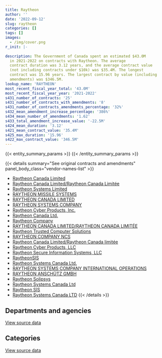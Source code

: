 ```yaml
---
title: Raytheon
author: ''
date: '2022-09-12'
slug: raytheon
categories: []
tags: []
images:
  - /img/cover.png
r_init: |-
  
description: The Government of Canada spent an estimated $43.0M
  in 2021-2022 on contracts with Raytheon. The average
  contract duration was 3.12 years, and the average contract value
  (not including contracts under $10k) was $35.4M. The longest
  contract was 15.96 years. The largest contract by value (including
  amendments) was $346.5M.
lookup_name: 'RAYTHEON'
most_recent_fiscal_year_total: '43.0M'
most_recent_fiscal_year_year: '2021-2022'
s431_number_of_contracts: '25'
s431_number_of_contracts_with_amendments: '8'
s431_number_of_contracts_amendments_percentage: '32%'
s432_mean_amendment_increase_percentage: '386%'
s434_mean_number_of_amendments: '1.62'
s433_total_amendment_increase_value: '-22.5M'
s424_mean_duration: '3.12'
s421_mean_contract_value: '35.4M'
s425_max_duration: '15.96'
s422_max_contract_value: '346.5M'
---
```


<script src="/rmarkdown-libs/htmlwidgets/htmlwidgets.js"></script>
<link href="/rmarkdown-libs/datatables-css/datatables-crosstalk.css" rel="stylesheet" />
<script src="/rmarkdown-libs/datatables-binding/datatables.js"></script>
<script src="/rmarkdown-libs/jquery/jquery-3.6.0.min.js"></script>
<link href="/rmarkdown-libs/dt-core-bootstrap/css/dataTables.bootstrap.min.css" rel="stylesheet" />
<link href="/rmarkdown-libs/dt-core-bootstrap/css/dataTables.bootstrap.extra.css" rel="stylesheet" />
<script src="/rmarkdown-libs/dt-core-bootstrap/js/jquery.dataTables.min.js"></script>
<script src="/rmarkdown-libs/dt-core-bootstrap/js/dataTables.bootstrap.min.js"></script>
<link href="/rmarkdown-libs/crosstalk/css/crosstalk.min.css" rel="stylesheet" />
<script src="/rmarkdown-libs/crosstalk/js/crosstalk.min.js"></script>
<script src="/rmarkdown-libs/htmlwidgets/htmlwidgets.js"></script>
<link href="/rmarkdown-libs/datatables-css/datatables-crosstalk.css" rel="stylesheet" />
<script src="/rmarkdown-libs/datatables-binding/datatables.js"></script>
<script src="/rmarkdown-libs/jquery/jquery-3.6.0.min.js"></script>
<link href="/rmarkdown-libs/dt-core-bootstrap/css/dataTables.bootstrap.min.css" rel="stylesheet" />
<link href="/rmarkdown-libs/dt-core-bootstrap/css/dataTables.bootstrap.extra.css" rel="stylesheet" />
<script src="/rmarkdown-libs/dt-core-bootstrap/js/jquery.dataTables.min.js"></script>
<script src="/rmarkdown-libs/dt-core-bootstrap/js/dataTables.bootstrap.min.js"></script>
<link href="/rmarkdown-libs/crosstalk/css/crosstalk.min.css" rel="stylesheet" />
<script src="/rmarkdown-libs/crosstalk/js/crosstalk.min.js"></script>

{{< entity_summary_params >}}
{{< /entity_summary_params >}}

{{< details summary="See original contracts and amendments" panel_body_class="vendor-names-list" >}}
- [Raytheon Canada Limited](https://search.open.canada.ca/en/ct/?sort=contract_value_f%20desc&page=1&search_text=%22Raytheon%20Canada%20Limited%22)
- [Raytheon Canada Limited/Raytheon Canada Limitée](https://search.open.canada.ca/en/ct/?sort=contract_value_f%20desc&page=1&search_text=%22Raytheon%20Canada%20Limited%2fRaytheon%20Canada%20Limit%c3%a9e%22)
- [Raytheon Systems Limited](https://search.open.canada.ca/en/ct/?sort=contract_value_f%20desc&page=1&search_text=%22Raytheon%20Systems%20Limited%22)
- [RAYTHEON MISSILE SYSTEMS](https://search.open.canada.ca/en/ct/?sort=contract_value_f%20desc&page=1&search_text=%22RAYTHEON%20MISSILE%20SYSTEMS%22)
- [RAYTHEON CANADA LIMITED](https://search.open.canada.ca/en/ct/?sort=contract_value_f%20desc&page=1&search_text=%22RAYTHEON%20CANADA%20LIMITED%22)
- [RAYTHEON SYSTEMS COMPANY](https://search.open.canada.ca/en/ct/?sort=contract_value_f%20desc&page=1&search_text=%22RAYTHEON%20SYSTEMS%20COMPANY%22)
- [Raytheon Cyber Products, Inc.](https://search.open.canada.ca/en/ct/?sort=contract_value_f%20desc&page=1&search_text=%22Raytheon%20Cyber%20Products%2c%20Inc.%22)
- [Raytheon Canada Ltd.](https://search.open.canada.ca/en/ct/?sort=contract_value_f%20desc&page=1&search_text=%22Raytheon%20Canada%20Ltd.%22)
- [Raytheon Company](https://search.open.canada.ca/en/ct/?sort=contract_value_f%20desc&page=1&search_text=%22Raytheon%20Company%22)
- [RAYTHEON CANADA LIMITED/RAYTHEON CANADA LIMITÉE](https://search.open.canada.ca/en/ct/?sort=contract_value_f%20desc&page=1&search_text=%22RAYTHEON%20CANADA%20LIMITED%2fRAYTHEON%20CANADA%20LIMIT%c3%89E%22)
- [Raytheon Trusted Computer Solutions](https://search.open.canada.ca/en/ct/?sort=contract_value_f%20desc&page=1&search_text=%22Raytheon%20Trusted%20Computer%20Solutions%22)
- [RAYTHEON COMPANY NCS](https://search.open.canada.ca/en/ct/?sort=contract_value_f%20desc&page=1&search_text=%22RAYTHEON%20COMPANY%20NCS%22)
- [Raytheon Canada Limited/Raytheon Canada limitée](https://search.open.canada.ca/en/ct/?sort=contract_value_f%20desc&page=1&search_text=%22Raytheon%20Canada%20Limited%2fRaytheon%20Canada%20limit%c3%a9e%22)
- [Raytheon Cyber Products, LLC](https://search.open.canada.ca/en/ct/?sort=contract_value_f%20desc&page=1&search_text=%22Raytheon%20Cyber%20Products%2c%20LLC%22)
- [Raytheon Secure Information Systems, LLC](https://search.open.canada.ca/en/ct/?sort=contract_value_f%20desc&page=1&search_text=%22Raytheon%20Secure%20Information%20Systems%2c%20LLC%22)
- [RaytheonSIS](https://search.open.canada.ca/en/ct/?sort=contract_value_f%20desc&page=1&search_text=%22RaytheonSIS%22)
- [Raytheon Systems Canada Ltd.](https://search.open.canada.ca/en/ct/?sort=contract_value_f%20desc&page=1&search_text=%22Raytheon%20Systems%20Canada%20Ltd.%22)
- [RAYTHEON SYSTEMS COMPANY INTERNATIONAL OPERATIONS](https://search.open.canada.ca/en/ct/?sort=contract_value_f%20desc&page=1&search_text=%22RAYTHEON%20SYSTEMS%20COMPANY%20INTERNATIONAL%20OPERATIONS%22)
- [RAYTHEON ANSCHÜTZ GMBH](https://search.open.canada.ca/en/ct/?sort=contract_value_f%20desc&page=1&search_text=%22RAYTHEON%20ANSCH%c3%9cTZ%20GMBH%22)
- [Raytheon Solipsys](https://search.open.canada.ca/en/ct/?sort=contract_value_f%20desc&page=1&search_text=%22Raytheon%20Solipsys%22)
- [Raytheon Systems Canada Ltd](https://search.open.canada.ca/en/ct/?sort=contract_value_f%20desc&page=1&search_text=%22Raytheon%20Systems%20Canada%20Ltd%22)
- [Raytheon SIS](https://search.open.canada.ca/en/ct/?sort=contract_value_f%20desc&page=1&search_text=%22Raytheon%20SIS%22)
- [Raytheon Systems Canada LTD](https://search.open.canada.ca/en/ct/?sort=contract_value_f%20desc&page=1&search_text=%22Raytheon%20Systems%20Canada%20LTD%22)
{{< /details >}}

## Departments and agencies

<div id="htmlwidget-1" style="width:100%;height:auto;" class="datatables html-widget"></div>
<script type="application/json" data-for="htmlwidget-1">{"x":{"style":"bootstrap","filter":"none","vertical":false,"data":[["<a href=\"/departments/dfatd-maecd/\">Global Affairs Canada<\/a>","<a href=\"/departments/dfo-mpo/\">Fisheries and Oceans Canada<\/a>","<a href=\"/departments/dnd-mdn/\">National Defence<\/a>","<a href=\"/departments/ec/\">Environment and Climate Change Canada<\/a>"],[1051013,7471.03,88699420.25,52500],[null,113933.16,101219238.34,52500],[null,null,57716922.84,null],[null,null,43002183.78,null]],"container":"<table class=\"table table-striped table-hover row-border order-column display\">\n  <thead>\n    <tr>\n      <th>Department<\/th>\n      <th>2018-2019<\/th>\n      <th>2019-2020<\/th>\n      <th>2020-2021<\/th>\n      <th>2021-2022<\/th>\n    <\/tr>\n  <\/thead>\n<\/table>","options":{"order":[[4,"desc"]],"pageLength":10,"autoWidth":true,"columnDefs":[{"targets":1,"render":"function(data, type, row, meta) {\n    return type !== 'display' ? data : DTWidget.formatCurrency(data, \"$\", 2, 3, \",\", \".\", true, null);\n  }"},{"targets":2,"render":"function(data, type, row, meta) {\n    return type !== 'display' ? data : DTWidget.formatCurrency(data, \"$\", 2, 3, \",\", \".\", true, null);\n  }"},{"targets":3,"render":"function(data, type, row, meta) {\n    return type !== 'display' ? data : DTWidget.formatCurrency(data, \"$\", 2, 3, \",\", \".\", true, null);\n  }"},{"targets":4,"render":"function(data, type, row, meta) {\n    return type !== 'display' ? data : DTWidget.formatCurrency(data, \"$\", 2, 3, \",\", \".\", true, null);\n  }"},{"width":"16%","targets":[1,2,3,4]},{"className":"dt-right","targets":[1,2,3,4]}],"orderClasses":false}},"evals":["options.columnDefs.0.render","options.columnDefs.1.render","options.columnDefs.2.render","options.columnDefs.3.render"],"jsHooks":[]}</script>
<p class="text-right">
<a href="https://github.com/GoC-Spending/contracts-data/tree/main/data/out/vendors/raytheon/summary_by_fiscal_year_by_department.csv" class="source-data-link btn btn-link">View source data</a>
</p>

## Categories

<div id="htmlwidget-2" style="width:100%;height:auto;" class="datatables html-widget"></div>
<script type="application/json" data-for="htmlwidget-2">{"x":{"style":"bootstrap","filter":"none","vertical":false,"data":[["<a href=\"/categories/facilities_and_construction/\">Facilities and construction<\/a>","<a href=\"/categories/defence/\">Defence<\/a>","<a href=\"/categories/information_technology/\">Information technology<\/a>","<a href=\"/categories/industrial_products_and_services/\">Industrial products and services<\/a>","<a href=\"/categories/human_capital/\">Human capital<\/a>"],[40573064.55,620782.31,1051013,47558073.39,7471.03],[40684079.79,3920193.66,null,56667464.89,113933.16],[20472079.86,1087391.11,null,36157451.88,null],[313438.66,6531293.24,null,36157451.88,null]],"container":"<table class=\"table table-striped table-hover row-border order-column display\">\n  <thead>\n    <tr>\n      <th>Category<\/th>\n      <th>2018-2019<\/th>\n      <th>2019-2020<\/th>\n      <th>2020-2021<\/th>\n      <th>2021-2022<\/th>\n    <\/tr>\n  <\/thead>\n<\/table>","options":{"order":[[4,"desc"]],"dom":"t","pageLength":30,"autoWidth":true,"columnDefs":[{"targets":1,"render":"function(data, type, row, meta) {\n    return type !== 'display' ? data : DTWidget.formatCurrency(data, \"$\", 2, 3, \",\", \".\", true, null);\n  }"},{"targets":2,"render":"function(data, type, row, meta) {\n    return type !== 'display' ? data : DTWidget.formatCurrency(data, \"$\", 2, 3, \",\", \".\", true, null);\n  }"},{"targets":3,"render":"function(data, type, row, meta) {\n    return type !== 'display' ? data : DTWidget.formatCurrency(data, \"$\", 2, 3, \",\", \".\", true, null);\n  }"},{"targets":4,"render":"function(data, type, row, meta) {\n    return type !== 'display' ? data : DTWidget.formatCurrency(data, \"$\", 2, 3, \",\", \".\", true, null);\n  }"},{"width":"16%","targets":[1,2,3,4]},{"className":"dt-right","targets":[1,2,3,4]}],"orderClasses":false,"lengthMenu":[10,25,30,50,100]}},"evals":["options.columnDefs.0.render","options.columnDefs.1.render","options.columnDefs.2.render","options.columnDefs.3.render"],"jsHooks":[]}</script>
<p class="text-right">
<a href="https://github.com/GoC-Spending/contracts-data/tree/main/data/out/vendors/raytheon/summary_by_fiscal_year_by_category.csv" class="source-data-link btn btn-link">View source data</a>
</p>
